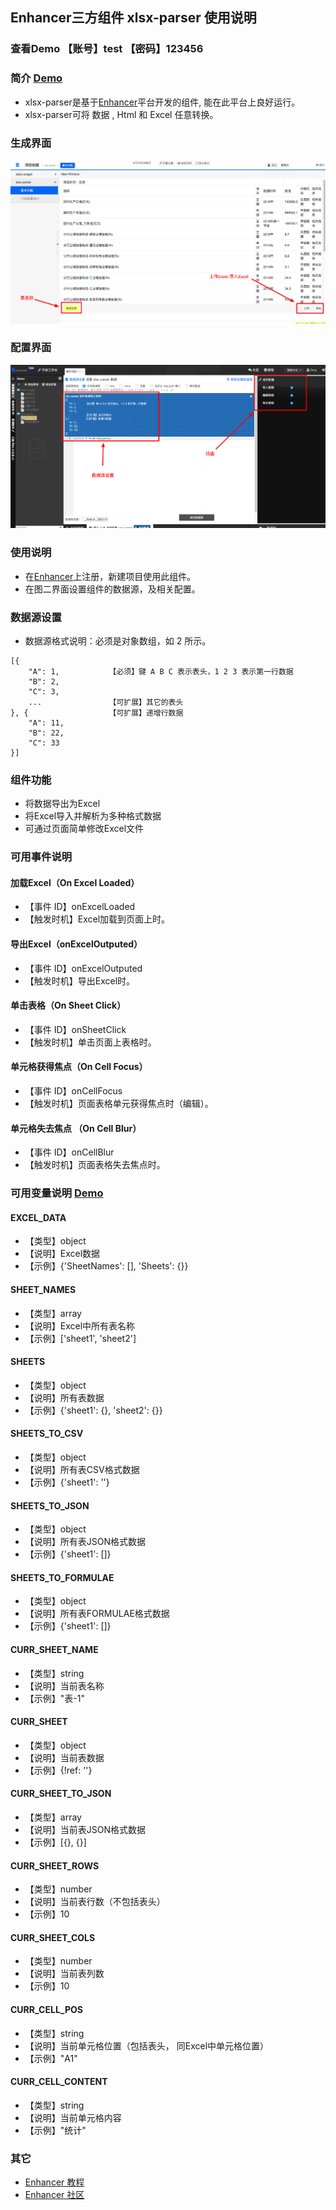 ## Enhancer三方组件 xlsx-parser 使用说明
### 查看Demo 【账号】test 【密码】123456
### 简介 [Demo](http://47.96.99.14:5301/#115)
- xlsx-parser是基于[Enhancer](https://enhancer.io)平台开发的组件, 能在此平台上良好运行。
- xlsx-parser可将 数据 , Html 和 Excel 任意转换。

### 生成界面
![](https://github.com/ZengXiangJun/xlsx-parser/blob/master/images/2.png)
### 配置界面
![](https://github.com/ZengXiangJun/xlsx-parser/blob/master/images/1.png)

### 使用说明
- 在[Enhancer](https://enhancer.io)上注册，新建项目使用此组件。
- 在图二界面设置组件的数据源，及相关配置。

### 数据源设置
- 数据源格式说明：必须是对象数组，如 2 所示。
```
[{
    "A": 1,           【必须】键 A B C 表示表头，1 2 3 表示第一行数据
    "B": 2,
    "C": 3,
    ...               【可扩展】其它的表头
}, {                  【可扩展】递增行数据
    "A": 11,
    "B": 22,
    "C": 33
}]
```

### 组件功能
- 将数据导出为Excel
- 将Excel导入并解析为多种格式数据
- 可通过页面简单修改Excel文件


### 可用事件说明
#### 加载Excel（On Excel Loaded）
- 【事件 ID】onExcelLoaded
- 【触发时机】Excel加载到页面上时。

#### 导出Excel（onExcelOutputed）
- 【事件 ID】onExcelOutputed
- 【触发时机】导出Excel时。

#### 单击表格（On Sheet Click）
- 【事件 ID】onSheetClick
- 【触发时机】单击页面上表格时。


#### 单元格获得焦点（On Cell Focus）
- 【事件 ID】onCellFocus
- 【触发时机】页面表格单元获得焦点时（编辑）。

#### 单元格失去焦点 （On Cell Blur）
- 【事件 ID】onCellBlur
- 【触发时机】页面表格失去焦点时。

### 可用变量说明 [Demo](http://47.96.99.14:5301/#114)
#### EXCEL_DATA
- 【类型】object
- 【说明】Excel数据
- 【示例】{'SheetNames': [], 'Sheets': {}}

#### SHEET_NAMES
- 【类型】array
- 【说明】Excel中所有表名称
- 【示例】['sheet1', 'sheet2']

#### SHEETS
- 【类型】object
- 【说明】所有表数据
- 【示例】{'sheet1': {}, 'sheet2': {}}

#### SHEETS_TO_CSV
- 【类型】object
- 【说明】所有表CSV格式数据
- 【示例】{'sheet1': ''}

#### SHEETS_TO_JSON
- 【类型】object
- 【说明】所有表JSON格式数据
- 【示例】{'sheet1': []}

#### SHEETS_TO_FORMULAE
- 【类型】object
- 【说明】所有表FORMULAE格式数据
- 【示例】{'sheet1': []}

#### CURR_SHEET_NAME
- 【类型】string
- 【说明】当前表名称
- 【示例】"表-1"

#### CURR_SHEET
- 【类型】object
- 【说明】当前表数据
- 【示例】{!ref: ''}

#### CURR_SHEET_TO_JSON
- 【类型】array
- 【说明】当前表JSON格式数据
- 【示例】[{}, {}]

#### CURR_SHEET_ROWS
- 【类型】number
- 【说明】当前表行数（不包括表头）
- 【示例】10

#### CURR_SHEET_COLS
- 【类型】number
- 【说明】当前表列数
- 【示例】10

#### CURR_CELL_POS
- 【类型】string
- 【说明】当前单元格位置（包括表头， 同Excel中单元格位置）
- 【示例】"A1"

#### CURR_CELL_CONTENT
- 【类型】string
- 【说明】当前单元格内容
- 【示例】"统计"


### 其它
- [Enhancer 教程](https://enhancer.io/tutorials)
- [Enhancer 社区](https://forum.enhancer.io/#p=1&t=5)
